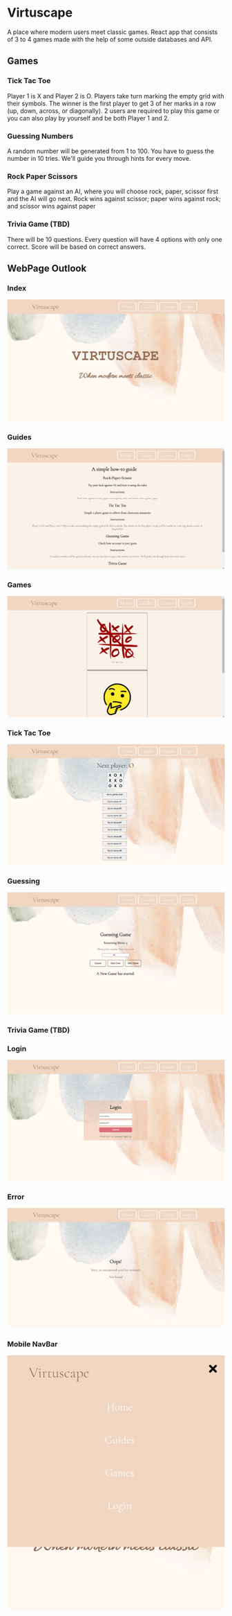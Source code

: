 # Virtuscape
A place where modern users meet classic games. React app that consists of 3 to 4 games made with the help of some outside databases and API.

## Games

### Tick Tac Toe
Player 1 is X and Player 2 is O. Players take turn marking the empty grid with their symbols. The winner is the first player to get 3 of her marks in a row (up, down, across, or diagonally). 2 users are required to play this game or you can also play by yourself and be both Player 1 and 2.

### Guessing Numbers
A random number will be generated from 1 to 100. You have to guess the number in 10 tries. We'll guide you through hints for every move.

### Rock Paper Scissors
Play a game against an AI, where you will choose rock, paper, scissor first and the AI will go next. Rock wins against scissor; paper wins against rock; and scissor wins against paper

### Trivia Game (TBD)
There will be 10 questions. Every question will have 4 options with only one correct. Score will be based on correct answers.

## WebPage Outlook

### Index
![Home Page of the Virtuscape React App](Home.png)

### Guides
![Guide Page of the Virtuscape React App](Guide.png)

### Games
![Games Page of the Virtuscape React App](Games.png)

### Tick Tac Toe
![Tick Tac Toe Page of the Virtuscape React App](TickTacToe.png)

### Guessing
![Guessing Page of the Virtuscape React App](Guessing.png)

### Trivia Game (TBD)

### Login
![Login Page of the Virtuscape React App](Login.png)


### Error
![Error Page of the Virtuscape React App](Error.png)

### Mobile NavBar
![Image of the Mobile Navbar of the Virtuscape React App](MobileNav.png)
